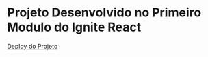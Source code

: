 # Projeto Desenvolvido no Primeiro Modulo do Ignite React

[Deploy do Projeto](https://project-ignite-react-page-comments.netlify.app/)
